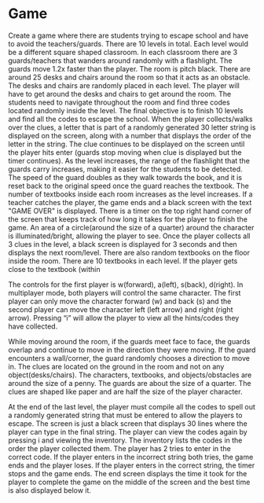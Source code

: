 # Game
Create a game where there are students trying to escape school and have to avoid the teachers/guards. There are 10 levels in total. Each level would be a different square shaped classroom. In each classroom there are 3 guards/teachers that wanders around randomly with a flashlight. The guards move 1.2x faster than the player. The room is pitch black. There are around 25 desks and chairs around the room so that it acts as an obstacle. The desks and chairs are randomly placed in each level. The player will have to get around the desks and chairs to get around the room. The students need to navigate throughout the room and find three codes located randomly inside the level. The final objective is to finish 10 levels and find all the codes to escape the school. When the player collects/walks over the clues, a letter that is part of a randomly generated 30 letter string is displayed on the screen, along with a number that displays the order of the letter in the string. The clue continues to be displayed on the screen until the player hits enter (guards stop moving when clue is displayed but the timer continues). As the level increases, the range of the flashlight that the guards carry increases, making it easier for the students to be detected. The speed of the guard doubles as they walk towards the book, and it is reset back to the original speed once the guard reaches the textbook. The number of textbooks inside each room increases as the level increases. If a teacher catches the player, the game ends and a black screen with the text "GAME OVER" is displayed. There is a timer on the top right hand corner of the screen that keeps track of how long it takes for the player to finish the game. An area of a circle(around the size of a quarter) around the character is illuminated/bright, allowing the player to see. Once the player collects all 3 clues in the level, a black screen is displayed for 3 seconds and then displays the next room/level. There are also random textbooks on the floor inside the room. There are 10 textbooks in each level. If the player gets close to the textbook (within

The controls for the first player is w(forward), a(left), s(back), d(right). In multiplayer mode, both players will control the same character. The first player can only move the character forward (w) and back (s) and the second player can move the character left (left arrow) and right (right arrow). Pressing “i” will allow the player to view all the hints/codes they have collected.

While moving around the room, if the guards meet face to face, the guards overlap and continue to move in the direction they were moving. If the guard encounters a wall/corner, the guard randomly chooses a direction to move in. 
The clues are located on the ground in the room and not on any object(desks/chairs). 
The characters, textbooks, and objects/obstacles are around the size of a penny. The guards are about the size of a quarter. The clues are shaped like paper and are half the size of the player character. 

At the end of the last level, the player must compile all the codes to spell out a randomly generated string that must be entered to allow the players to escape. The screen is just a black screen that displays 30 lines where the player can type in the final string. The player can view the codes again by pressing i and viewing the inventory. The inventory
lists the codes in the order the player collected them. The player has 2 tries to enter in the correct code. If the player enters in the incorrect string both tries, the game ends and the player loses. If the player enters in the correct string, the timer stops and the game ends. The end screen displays the time it took for the player to complete the game on the middle of the screen and the best time is also displayed below it.
